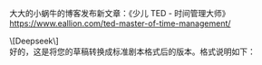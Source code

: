 大大的小蜗牛的博客发布新文章：《少儿 TED - 时间管理大师》  
<https://www.eallion.com/ted-master-of-time-management/>  
<p>\[Deepseek\]<br>  
好的，这是将您的草稿转换成标准剧本格式后的版本。格式说明如下：</p>

